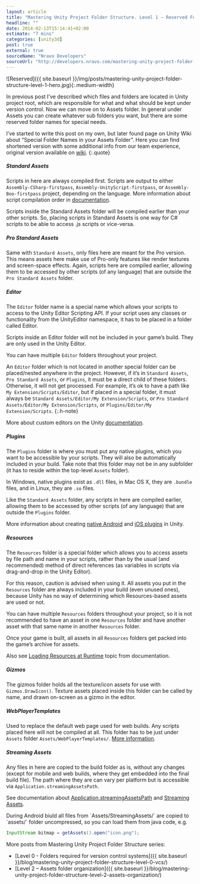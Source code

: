 ```yaml
---
layout: article
title: "Mastering Unity Project Folder Structure. Level 1 – Reserved Folders"
headline: ""
date: 2014-02-13T15:14:41+02:00
estimate: "7 mins"
categories: [unity3d]
post: true
external: true
sourceName: "Nravo Developers"
sourceUrl: "http://developers.nravo.com/mastering-unity-project-folder-structure-level-1-reserved-folders"
---
```


![Reserved]({{ site.baseurl }}/img/posts/mastering-unity-project-folder-structure-level-1-hero.jpg){:.medium-width}

In previous post I’ve described which files and folders are located in Unity project root, which are responsible for what and what should be kept under version control. Now we can move on to Assets folder. In general under Assets you can create whatever sub folders you want, but there are some reserved folder names for special needs.

I’ve started to write this post on my own, but later found page on Unity Wiki about “Special Folder Names in your Assets Folder”. Here you can find shortened version with some additional info from our team experience, original version available on [wiki](http://wiki.unity3d.com/index.php/Special_Folder_Names_in_your_Assets_Folder).
{:.quote}


##### Standard Assets

Scripts in here are always compiled first. Scripts are output to either `Assembly-CSharp-firstpass`, `Assembly-UnityScript-firstpass`, or `Assembly-Boo-firstpass` project, depending on the language. More information about script compilation order in [documentation](http://docs.unity3d.com/Documentation/Manual/ScriptCompileOrderFolders.html).

Scripts inside the Standard Assets folder will be compiled earlier than your other scripts. So, placing scripts in Standard Assets is one way for C# scripts to be able to access .js scripts or vice-versa.


##### Pro Standard Assets

Same with `Standard Assets`, only files here are meant for the Pro version. This means assets here make use of Pro-only features like render textures and screen-space effects. Again, scripts here are compiled earlier, allowing them to be accessed by other scripts (of any language) that are outside the `Pro Standard Assets` folder.


##### Editor

The `Editor` folder name is a special name which allows your scripts to access to the Unity Editor Scripting API. If your script uses any classes or functionality from the UnityEditor namespace, it has to be placed in a folder called Editor.

Scripts inside an Editor folder will not be included in your game’s build. They are only used in the Unity Editor.

You can have multiple `Editor` folders throughout your project.


An `Editor` folder which is not located in another special folder can be placed/nested anywhere in the project. However, if it’s in `Standard Assets`, `Pro Standard Assets`, or `Plugins`, it must be a direct child of these folders. Otherwise, it will not get processed. For example, it’s ok to have a path like `My Extension/Scripts/Editor`, but if placed in a special folder, it must always be `Standard Assets/Editor/My Extension/Scripts`, or `Pro Standard Assets/Editor/My Extension/Scripts`, or `Plugins/Editor/My Extension/Scripts`.
{:.h-note}

More about custom editors on the Unity [documentation](http://docs.unity3d.com/Documentation/Components/ExtendingTheEditor.html).


##### Plugins

The `Plugins` folder is where you must put any native plugins, which you want to be accessible by your scripts. They will also be automatically included in your build. Take note that this folder may not be in any subfolder (it has to reside within the top-level `Assets` folder).

In Windows, native plugins exist as `.dll` files, in Mac OS X, they are `.bundle` files, and in Linux, they are `.so` files.

Like the `Standard Assets` folder, any scripts in here are compiled earlier, allowing them to be accessed by other scripts (of any language) that are outside the `Plugins` folder.

More information about creating [native Android](http://docs.unity3d.com/Documentation/Manual/PluginsForAndroid.html) and [iOS plugins](http://docs.unity3d.com/Documentation/Manual/PluginsForIOS.html) in Unity.


##### Resources

The `Resources` folder is a special folder which allows you to access assets by file path and name in your scripts, rather than by the usual (and recommended) method of direct references (as variables in scripts via drag-and-drop in the Unity Editor).

For this reason, caution is advised when using it. All assets you put in the `Resources` folder are always included in your build (even unused ones), because Unity has no way of determining which Resources-based assets are used or not.

You can have multiple `Resources` folders throughout your project, so it is not recommended to have an asset in one `Resources` folder and have another asset with that same name in another `Resources` folder.

Once your game is built, all assets in all `Resources` folders get packed into the game’s archive for assets.

Also see [Loading Resources at Runtime](http://docs.unity3d.com/Documentation/Manual/LoadingResourcesatRuntime.html) topic from documentation.


##### Gizmos

The gizmos folder holds all the texture/icon assets for use with `Gizmos.DrawIcon()`. Texture assets placed inside this folder can be called by name, and drawn on-screen as a gizmo in the editor.


##### WebPlayerTemplates

Used to replace the default web page used for web builds. Any scripts placed here will not be compiled at all. This folder has to be just under `Assets` folder `Assets/WebPlayerTemplates/`. [More information](http://docs.unity3d.com/Documentation/Manual/UsingWebPlayertemplates.html).


##### Streaming Assets

Any files in here are copied to the build folder as is, without any changes (except for mobile and web builds, where they get embedded into the final build file). The path where they are can vary per platform but is accessible via `Application.streamingAssetsPath`.

See documentation about [Application.streamingAssetsPath](http://docs.unity3d.com/Documentation/ScriptReference/Application-streamingAssetsPath.html) and [Streaming Assets](http://docs.unity3d.com/Documentation/Manual/StreamingAssets.html).

<div class="h-tip" markdown="1">
During Android biuld all files from `Assets/StreamingAssets/` are copied to `assets/` folder uncompressed, so you can load them from java code, e.g.

``` java
InputStream bitmap = getAssets().open("icon.png");
```
</div>

More posts from Mastering Unity Project Folder Structure series:


- [Level 0 - Folders required for version control systems]({{ site.baseurl }}/blog/mastering-unity-project-folder-structure-level-0-vcs/)
- [Level 2 – Assets folder organization]({{ site.baseurl }}/blog/mastering-unity-project-folder-structure-level-2-assets-organization/)

